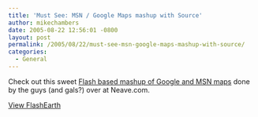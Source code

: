```yaml
---
title: 'Must See: MSN / Google Maps mashup with Source'
author: mikechambers
date: 2005-08-22 12:56:01 -0800
layout: post
permalink: /2005/08/22/must-see-msn-google-maps-mashup-with-source/
categories:
  - General
---
```



Check out this sweet [Flash based mashup of Google and MSN maps][1] done by the guys (and gals?) over at Neave.com.

[View FlashEarth][1]

 [1]: http://www.neave.com/lab/flash_earth/